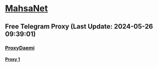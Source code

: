 
# [MahsaNet](https://t.me/mahsa_net)
## Free Telegram Proxy (Last Update: 2024-05-26 09:39:01)
### [ProxyDaemi](https://t.me/ProxyDaemi)
#### [Proxy 1](tg://proxy?server=cointoin.ir.litcoin-plus.info.&port=443&secret=7vQ1mpsyX_HR5QhN8OD3U3t0Z2p1Lm9yZw)

    